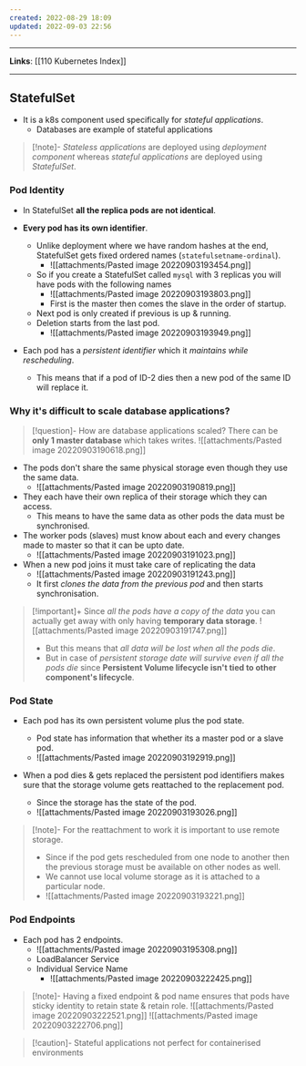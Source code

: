 ```yaml
---
created: 2022-08-29 18:09
updated: 2022-09-03 22:56
---
```

---
**Links**: [[110 Kubernetes Index]]

---
## StatefulSet
- It is a k8s component used specifically for *stateful applications*.
	- Databases are example of stateful applications

> [!note]- *Stateless applications* are deployed using *deployment component* whereas *stateful applications* are deployed using *StatefulSet*.

### Pod Identity
- In StatefulSet **all the replica pods are not identical**. 
- **Every pod has its own identifier**.
	- Unlike deployment where we have random hashes at the end, StatefulSet gets fixed ordered names (`statefulsetname-ordinal`).
		- ![[attachments/Pasted image 20220903193454.png]]
	- So if you create a StatefulSet called `mysql` with 3 replicas you will have pods with the following names
		- ![[attachments/Pasted image 20220903193803.png]]
		- First is the master then comes the slave in the order of startup.
	- Next pod is only created if previous is up & running.
	- Deletion starts from the last pod.
		- ![[attachments/Pasted image 20220903193949.png]]

- Each pod has a *persistent identifier* which it *maintains while rescheduling*. 
	- This means that if a pod of ID-2 dies then a new pod of the same ID will replace it.

### Why it's difficult to scale database applications?
> [!question]- How are database applications scaled?
> There can be **only 1 master database** which takes writes.
> ![[attachments/Pasted image 20220903190618.png]]

- The pods don't share the same physical storage even though they use the same data.
	- ![[attachments/Pasted image 20220903190819.png]]
- They each have their own replica of their storage which they can access. 
	- This means to have the same data as other pods the data must be synchronised.
- The worker pods (slaves) must know about each and every changes made to master so that it can be upto date.
	- ![[attachments/Pasted image 20220903191023.png]]
- When a new pod joins it must take care of replicating the data
	- ![[attachments/Pasted image 20220903191243.png]]
	- It first *clones the data from the previous pod* and then starts synchronisation.

> [!important]+ Since *all the pods have a copy of the data* you can actually get away with only having **temporary data storage**.
> ![[attachments/Pasted image 20220903191747.png]] 
> - But this means that *all data will be lost when all the pods die*.
> - But in case of *persistent storage date will survive even if all the pods die* since **Persistent Volume lifecycle isn't tied to other component's lifecycle**.

### Pod State
- Each pod has its own persistent volume plus the pod state.
	- Pod state has information that whether its a master pod or a slave pod.
	- ![[attachments/Pasted image 20220903192919.png]]

- When a pod dies & gets replaced the persistent pod identifiers makes sure that the storage volume gets reattached to the replacement pod.
	- Since the storage has the state of the pod.
	- ![[attachments/Pasted image 20220903193026.png]]

> [!note]- For the reattachment to work it is important to use remote storage.
> - Since if the pod gets rescheduled from one node to another then the previous storage must be available on other nodes as well.
> - We cannot use local volume storage as it is attached to a particular node.
> - ![[attachments/Pasted image 20220903193221.png]]

### Pod Endpoints
- Each pod has 2 endpoints.
	- ![[attachments/Pasted image 20220903195308.png]]
	- LoadBalancer Service
	- Individual Service Name
		- ![[attachments/Pasted image 20220903222425.png]]

> [!note]- Having a fixed endpoint & pod name ensures that pods have sticky identity to retain state & retain role.
> ![[attachments/Pasted image 20220903222521.png]]
> ![[attachments/Pasted image 20220903222706.png]]

> [!caution]- Stateful applications not perfect for containerised environments
